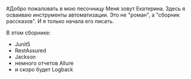 #Добро пожаловать в мою песочницу
Меня зовут Екатерина. Здесь я осваиваю инструменты автоматизации. Это не "роман", а "сборник рассказов". И я только начала его писать.

В этом сборнике:

- Junit5
- RestAssured
- Jackson
- немного отчетов Allure
- и скоро будет Logback

